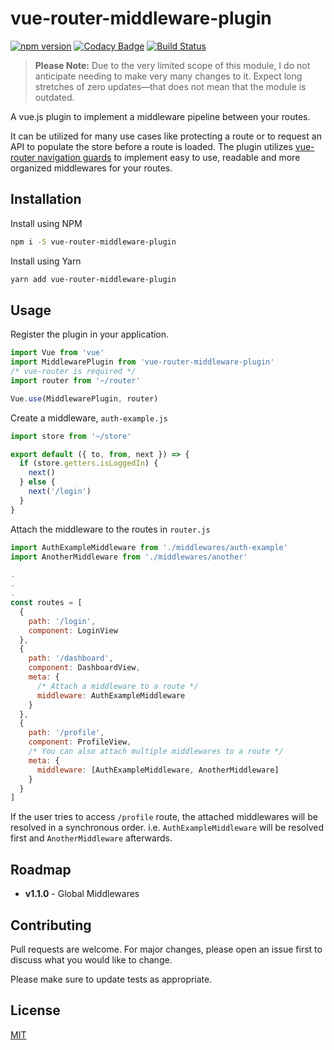 # vue-router-middleware-plugin

[![npm version](https://badge.fury.io/js/vue-router-middleware-plugin.svg)](https://badge.fury.io/js/vue-router-middleware-plugin) 
[![Codacy Badge](https://api.codacy.com/project/badge/Grade/d1ab723bcfaa460aa9d12ccc7a54bf65)](https://www.codacy.com/manual/dsfx3d/vue-router-middleware-plugin?utm_source=github.com&amp;utm_medium=referral&amp;utm_content=dsfx3d/vue-router-middleware-plugin&amp;utm_campaign=Badge_Grade)
[![Build Status](https://travis-ci.org/dsfx3d/vue-router-middleware-plugin.svg?branch=master)](https://travis-ci.org/dsfx3d/vue-router-middleware-plugin)

> **Please Note:** Due to the very limited scope of this module, I do not anticipate needing to make very many changes to it.  Expect long stretches of zero updates—that does not mean that the module is outdated.

A vue.js plugin to implement a middleware pipeline between your routes.

It can be utilized for many use cases like protecting a route or to request an API to populate the store before a route is loaded.
The plugin utilizes [vue-router navigation guards](https://router.vuejs.org/guide/advanced/navigation-guards.html) to implement easy to use, readable and more organized middlewares for your routes.

## Installation

Install using NPM

```bash
npm i -S vue-router-middleware-plugin
```

Install using Yarn

```bash
yarn add vue-router-middleware-plugin
```

## Usage

Register the plugin in your application.

```javascript
import Vue from 'vue'
import MiddlewarePlugin from 'vue-router-middleware-plugin'
/* vue-router is required */
import router from '~/router'

Vue.use(MiddlewarePlugin, router)
```

Create a middleware, `auth-example.js`

```javascript
import store from '~/store'

export default ({ to, from, next }) => {
  if (store.getters.isLoggedIn) {
    next()
  } else {
    next('/login')
  }
}
```

Attach the middleware to the routes in `router.js`

```javascript
import AuthExampleMiddleware from './middlewares/auth-example'
import AnotherMiddleware from './middlewares/another'

.
.
.
const routes = [
  {
    path: '/login',
    component: LoginView
  },
  {
    path: '/dashboard',
    component: DashboardView,
    meta: {
      /* Attach a middleware to a route */
      middleware: AuthExampleMiddleware
    }
  },
  {
    path: '/profile',
    component: ProfileView,
    /* You can also attach multiple middlewares to a route */
    meta: {
      middleware: [AuthExampleMiddleware, AnotherMiddleware]
    }
  }
]

```

If the user tries to access `/profile` route, the attached middlewares will be resolved in a synchronous order. i.e. `AuthExampleMiddleware` will be resolved first and `AnotherMiddleware` afterwards.

## Roadmap

* **v1.1.0** - Global Middlewares 

## Contributing

Pull requests are welcome. For major changes, please open an issue first to discuss what you would like to change.

Please make sure to update tests as appropriate.

## License

[MIT](https://choosealicense.com/licenses/mit/)
